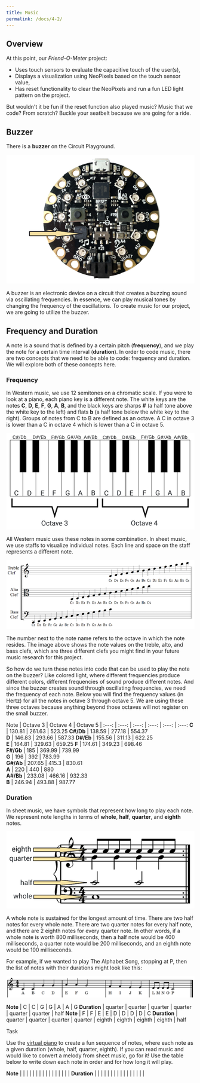 ```yaml
---
title: Music
permalink: /docs/4-2/
---
```

## Overview
At this point, our *Friend-O-Meter* project:
- Uses touch sensors to evaluate the capacitive touch of the user(s),
- Displays a visualization using NeoPixels based on the touch sensor value,
- Has reset functionality to clear the NeoPixels and run a fun LED light pattern on the project.

But wouldn't it be fun if the reset function also played music? Music that we code? From scratch? Buckle your seatbelt because we are going for a ride.

## Buzzer
There is a **buzzer** on the Circuit Playground.

![buzzer](../images/4-2_buzzer.png)

A buzzer is an electronic device on a circuit that creates a buzzing sound via oscillating frequencies. In essence, we can play musical tones by changing the frequency of the oscillations. To create music for our project, we are going to utilize the buzzer.

## Frequency and Duration
A note is a sound that is defined by a certain pitch (**frequency**), and we play the note for a certain time interval (**duration**). In order to code music, there are two concepts that we need to be able to code: frequency and duration. We will explore both of these concepts here.

### Frequency
In Western music, we use 12 semitones on a chromatic scale. If you were to look at a piano, each piano key is a different note. The white keys are the notes **C**, **D**, **E**, **F**, **G**, **A**, **B**, and the black keys are sharps **#** (a half tone above the white key to the left) and flats **b** (a half tone below the white key to the right). Groups of notes from C to B are defined as an octave. A C in octave 3 is lower than a C in octave 4 which is lower than a C in octave 5.

[![piano keys with notes](../images/4-2_piano.png)](https://pixabay.com/vectors/piano-keys-octave-music-keyboard-307653/)

All Western music uses these notes in some combination. In sheet music, we use staffs to visualize individual notes. Each line and space on the staff represents a different note.

[![clef diagram](../images/4-2_clef-diagram.png)](https://en.m.wikiversity.org/wiki/File:Clef_Diagram.png)

The number next to the note name refers to the octave in which the note resides. The image above shows the note values on the treble, alto, and bass clefs, which are three different clefs you might find in your future music research for this project.

So how do we turn these notes into code that can be used to play the note on the buzzer? Like colored light, where different frequencies produce different colors, different frequencies of sound produce different notes. And since the buzzer creates sound through oscillating frequencies, we need the frequency of each note. Below you will find the frequency values (in Hertz) for all the notes in octave 3 through octave 5. We are using these three octaves because anything beyond those octaves will not register on the small buzzer.

Note | Octave 3 | Octave 4 | Octave 5 |
:---: | :---: | :---: | :---: | :---: | :---:
**C**  |  130.81 | 261.63  | 523.25
**C#/Db**  | 138.59  | 277.18  |  554.37  
**D**  | 146.83  | 293.66  |  587.33
**D#/Eb**  | 155.56  | 311.13  | 622.25   
**E**  | 164.81  | 329.63  |  659.25
**F**  | 174.61  | 349.23  | 698.46  
**F#/Gb**  | 185  | 369.99  | 739.99   
**G**  | 196  | 392  | 783.99  
**G#/Ab**  | 207.65  | 415.3  | 830.61  
**A**  | 220  | 440  | 880  
**A#/Bb**  | 233.08  | 466.16  |  932.33  
**B**  | 246.94  | 493.88  |  987.77

### Duration
In sheet music, we have symbols that represent how long to play each note. We represent note lengths in terms of **whole**, **half**, **quarter**, and **eighth** notes.

[![note durations](../images/4-2_durations.png)](https://commons.wikimedia.org/wiki/File:Divisive_rhythm.png)

A whole note is sustained for the longest amount of time. There are two half notes for every whole note. There are two quarter notes for every half note, and there are 2 eighth notes for every quarter note. In other words, if a whole note is worth 800 milliseconds, then a half note would be 400 milliseconds, a quarter note would be 200 milliseconds, and an eighth note would be 100 milliseconds.

For example, if we wanted to play The Alphabet Song, stopping at P, then the list of notes with their durations might look like this:

![alphabet song](../images/4-2_alphabet-song.png)

**Note** | C | C | G | G | A | A | G
**Duration** | quarter | quarter | quarter | quarter | quarter | quarter | half
**Note** | F | F | E | E | D | D | D | D | C
**Duration** |  quarter | quarter | quarter | quarter | eighth | eighth | eighth | eighth | half

<span class="task-header">Task</span>

<span class="task">Use the [virtual piano](https://www.musicca.com/piano) to create a fun sequence of notes, where each note as a given duration (whole, half, quarter, eighth). If you can read music and would like to convert a melody from sheet music, go for it!
Use the table below to write down each note in order and for how long it will play.</task>

**Note** | | | | | | | | | | | | | | | |
**Duration** | | | | | | | | | | | | | | | |
